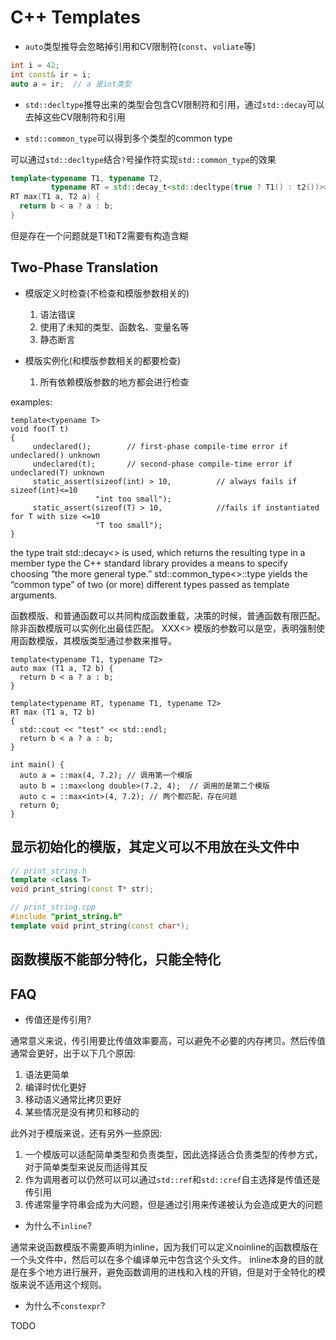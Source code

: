# C++ Templates

* `auto`类型推导会忽略掉引用和CV限制符(`const`、`voliate`等)

```C++
int i = 42;
int const& ir = i;
auto a = ir;  // a 是int类型
```

* `std::decltype`推导出来的类型会包含CV限制符和引用，通过`std::decay`可以去掉这些CV限制符和引用


* `std::common_type`可以得到多个类型的common type

可以通过`std::decltype`结合`?`号操作符实现`std::common_type`的效果


```C++
template<typename T1, typename T2,
         typename RT = std::decay_t<std::decltype(true ? T1() : t2())>>
RT max(T1 a, T2 a) {
  return b < a ? a : b;
}
```

但是存在一个问题就是T1和T2需要有构造含糊



## Two-Phase Translation

* 模版定义时检查(不检查和模版参数相关的)
  1. 语法错误
  2. 使用了未知的类型、函数名、变量名等
  3. 静态断言

* 模版实例化(和模版参数相关的都要检查)
  1. 所有依赖模版参数的地方都会进行检查

examples:

```
template<typename T>
void foo(T t)
{
     undeclared();        // first-phase compile-time error if undeclared() unknown
     undeclared(t);       // second-phase compile-time error if undeclared(T) unknown
     static_assert(sizeof(int) > 10,          // always fails if sizeof(int)<=10
                   "int too small");
     static_assert(sizeof(T) > 10,            //fails if instantiated for T with size <=10
                   "T too small");
}
```

the type trait std::decay<> is used, which returns the resulting type in a member type
the C++ standard library provides a means to specify choosing “the more general type.”
std::common_type<>::type yields the “common type” of two (or more) different types passed as template arguments.

函数模版、和普通函数可以共同构成函数重载，决策的时候，普通函数有限匹配。除非函数模版可以实例化出最佳匹配。
XXX<> 模版的参数可以是空，表明强制使用函数模版，其模版类型通过参数来推导。

```
template<typename T1, typename T2>
auto max (T1 a, T2 b) {
  return b < a ? a : b;
}

template<typename RT, typename T1, typename T2>
RT max (T1 a, T2 b)
{
  std::cout << "test" << std::endl;
  return b < a ? a : b;
}

int main() {
  auto a = ::max(4, 7.2); // 调用第一个模版
  auto b = ::max<long double>(7.2, 4);  // 调用的是第二个模版
  auto c = ::max<int>(4, 7.2); // 两个都匹配，存在问题
  return 0;
}
```

## 显示初始化的模版，其定义可以不用放在头文件中

```cpp
// print_string.h
template <class T>
void print_string(const T* str);

// print_string.cpp
#include "print_string.h"
template void print_string(const char*);
```

## 函数模版不能部分特化，只能全特化

## FAQ

* 传值还是传引用?

通常意义来说，传引用要比传值效率要高，可以避免不必要的内存拷贝。然后传值通常会更好，出于以下几个原因:

1. 语法更简单
2. 编译时优化更好
3. 移动语义通常比拷贝更好
4. 某些情况是没有拷贝和移动的

此外对于模版来说，还有另外一些原因:

1. 一个模版可以适配简单类型和负责类型，因此选择适合负责类型的传参方式，对于简单类型来说反而适得其反
2. 作为调用者可以仍然可以可以通过`std::ref`和`std::cref`自主选择是传值还是传引用
3. 传递常量字符串会成为大问题，但是通过引用来传递被认为会造成更大的问题

* 为什么不`inline`?

通常来说函数模版不需要声明为inline，因为我们可以定义noinline的函数模版在一个头文件中，然后可以在多个编译单元中包含这个头文件。
inline本身的目的就是在多个地方进行展开，避免函数调用的进栈和入栈的开销，但是对于全特化的模版来说不适用这个规则。

* 为什么不`constexpr`?

TODO